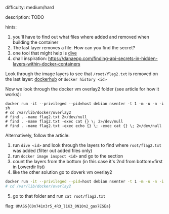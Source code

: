 difficulty: medium/hard

description: TODO

hints:
1) you'll have to find out what files where added and removed when building the container
2) The last layer removes a file. How can you find the secret?
3) one tool that might help is [dive](https://github.com/wagoodman/dive)
4) chall inspiration: https://danaepp.com/finding-api-secrets-in-hidden-layers-within-docker-containers

Look through the image layers to see that `/root/flag2.txt` is removed on the last layer:
[dockerhub](https://hub.docker.com/layers/atch2203/docker-challs/latest/images/sha256-dfda9d3721bfe3874e4fcf523672a8f0406f7a43c0adbdddf3ec914357440070?context=repo)
or
`docker history <id>`

Now we look through the docker vm overlay2 folder (see article for how it works):
```
docker run -it --privileged --pid=host debian nsenter -t 1 -m -u -n -i sh
# cd /var/lib/docker/overlay2
# find . -name flag2.txt 2>/dev/null
# find . -name flag2.txt -exec cat {} \; 2>/dev/null
# find . -name flag2.txt -exec echo {} \; -exec cat {} \; 2>/dev/null
```

Alternatively, follow the article:
1) run `dive <id>` and look through the layers to find where `root/flag2.txt` was added (filter out added files only)
2) run `docker image inspect <id>` and go to the section 
3) count the layers from the bottom (in this case it's 2nd from bottom=first in Lowerdir list)
4) like the other solution go to doverk vm overlay2 
```bash
docker run -it --privileged --pid=host debian nsenter -t 1 -m -u -n -i sh
# cd /var/lib/docker/overlay2
```
5) go to that folder and run `cat root/flag2.txt`

flag: `UMASS{C0n741n3r5_4R3_l1K3_0N10n2_gax7ESEa}`